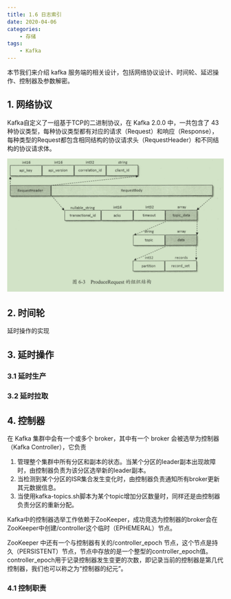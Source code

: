 ```yaml
---
title: 1.6 日志索引
date: 2020-04-06
categories:
    - 存储
tags:
    - Kafka
---
```


本节我们来介绍 kafka 服务端的相关设计，包括网络协议设计、时间轮、延迟操作、控制器及参数解密。
<!-- more -->

## 1. 网络协议
Kafka自定义了一组基于TCP的二进制协议，在 Kafka 2.0.0 中，一共包含了 43 种协议类型，每种协议类型都有对应的请求（Request）和响应（Response），每种类型的Request都包含相同结构的协议请求头（RequestHeader）和不同结构的协议请求体。

![request](/images/kafka/request.png)

## 2. 时间轮
延时操作的实现

## 3. 延时操作
### 3.1 延时生产

### 3.2 延时拉取

## 4. 控制器
在 Kafka 集群中会有一个或多个 broker，其中有一个 broker 会被选举为控制器（Kafka Controller），它负责
1. 管理整个集群中所有分区和副本的状态。当某个分区的leader副本出现故障时，由控制器负责为该分区选举新的leader副本。
2. 当检测到某个分区的ISR集合发生变化时，由控制器负责通知所有broker更新其元数据信息。
3. 当使用kafka-topics.sh脚本为某个topic增加分区数量时，同样还是由控制器负责分区的重新分配。

Kafka中的控制器选举工作依赖于ZooKeeper，成功竞选为控制器的broker会在ZooKeeper中创建/controller这个临时（EPHEMERAL）节点。

ZooKeeper 中还有一个与控制器有关的/controller_epoch 节点，这个节点是持久（PERSISTENT）节点，节点中存放的是一个整型的controller_epoch值。controller_epoch用于记录控制器发生变更的次数，即记录当前的控制器是第几代控制器，我们也可以称之为“控制器的纪元”。

### 4.1 控制职责
